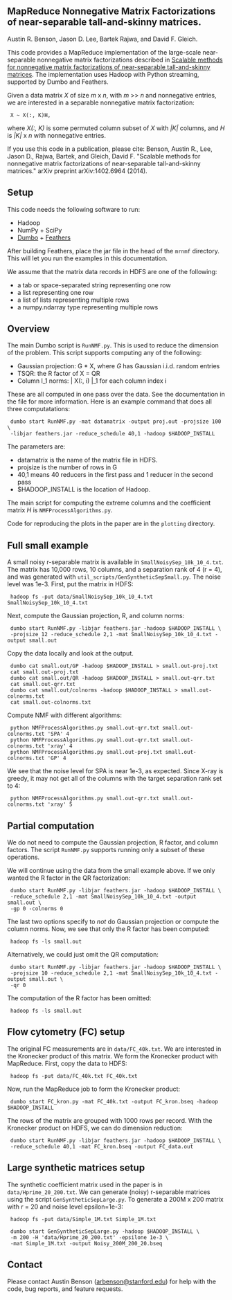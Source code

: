 MapReduce Nonnegative Matrix Factorizations of near-separable tall-and-skinny matrices.
--------
Austin R. Benson, Jason D. Lee, Bartek Rajwa, and David F. Gleich.

This code provides a MapReduce implementation of the large-scale near-separable nonnegative matrix
factorizations described in
[Scalable methods for nonnegative matrix factorizations of near-separable tall-and-skinny matrices](http://arxiv.org/abs/1402.6964).
The implementation uses Hadoop with Python streaming, supported by Dumbo and Feathers.

Given a data matrix _X_ of size _m_ x _n_, with _m_ >> _n_ and nonnegative entries,
we are interested in a separable nonnegative matrix factorization:

     X ~ X(:, K)H,

where _X(:, K)_ is some permuted column subset of _X_ with _|K|_ columns,
and _H_ is _|K|_ x _n_ with nonnegative entries.

If you use this code in a publication, please cite:
Benson, Austin R., Lee, Jason D., Rajwa, Bartek, and Gleich, David F.
"Scalable methods for nonnegative matrix factorizations of near-separable tall-and-skinny matrices."
arXiv preprint arXiv:1402.6964 (2014).


Setup
--------
This code needs the following software to run:
* Hadoop
* NumPy + SciPy
* [Dumbo](https://github.com/klbostee/dumbo/) + [Feathers](https://github.com/klbostee/feathers)

After building Feathers, place the jar file in the head of the `mrnmf` directory.
This will let you run the examples in this documentation.

We assume that the matrix data records in HDFS are one of the following:
* a tab or space-separated string representing one row
* a list representing one row
* a list of lists representing multiple rows
* a numpy.ndarray type representing multiple rows


Overview
--------
The main Dumbo script is `RunNMF.py`.
This is used to reduce the dimension of the problem.
This script supports computing any of the following:

* Gaussian projection: G * X, where _G_ has Gaussian i.i.d. random entries
* TSQR: the R factor of X = QR
* Column l_1 norms: | X(:, i) |_1 for each column index i

These are all computed in one pass over the data.
See the documentation in the file for more information.
Here is an example command that does all three computatations:

     dumbo start RunNMF.py -mat datamatrix -output proj.out -projsize 100 \
     -libjar feathers.jar -reduce_schedule 40,1 -hadoop $HADOOP_INSTALL

The parameters are:
* datamatrix is the name of the matrix file in HDFS.
* projsize is the number of rows in G
* 40,1 means 40 reducers in the first pass and 1 reducer in the second pass
* $HADOOP_INSTALL is the location of Hadoop.

The main script for computing the extreme columns and the
coefficient matrix _H_ is `NMFProcessAlgorithms.py`.

Code for reproducing the plots in the paper are in the `plotting` directory.


Full small example
--------
A small noisy r-separable matrix is available in `SmallNoisySep_10k_10_4.txt`.
The matrix has 10,000 rows, 10 columns, and a separation rank of 4 (r = 4),
and was generated with `util_scripts/GenSyntheticSepSmall.py`.  The noise
level was 1e-3.
First, put the matrix in HDFS:

     hadoop fs -put data/SmallNoisySep_10k_10_4.txt SmallNoisySep_10k_10_4.txt

Next, compute the Gaussian projection, R, and column norms:

     dumbo start RunNMF.py -libjar feathers.jar -hadoop $HADOOP_INSTALL \
     -projsize 12 -reduce_schedule 2,1 -mat SmallNoisySep_10k_10_4.txt -output small.out

Copy the data locally and look at the output.

     dumbo cat small.out/GP -hadoop $HADOOP_INSTALL > small.out-proj.txt
     cat small.out-proj.txt
     dumbo cat small.out/QR -hadoop $HADOOP_INSTALL > small.out-qrr.txt
     cat small.out-qrr.txt
     dumbo cat small.out/colnorms -hadoop $HADOOP_INSTALL > small.out-colnorms.txt
     cat small.out-colnorms.txt

Compute NMF with different algorithms:

     python NMFProcessAlgorithms.py small.out-qrr.txt small.out-colnorms.txt 'SPA' 4
     python NMFProcessAlgorithms.py small.out-qrr.txt small.out-colnorms.txt 'xray' 4
     python NMFProcessAlgorithms.py small.out-proj.txt small.out-colnorms.txt 'GP' 4

We see that the noise level for SPA is near 1e-3, as expected.
Since X-ray is greedy, it may not get all of the columns with the target
separation rank set to 4:

     python NMFProcessAlgorithms.py small.out-qrr.txt small.out-colnorms.txt 'xray' 5


Partial computation
--------
We do not need to compute the Gaussian projection, R factor, and column factors.
The script `RunNMF.py` supports running only a subset of these operations.

We will continue using the data from the small example above.
If we only wanted the R factor in the QR factorization:

     dumbo start RunNMF.py -libjar feathers.jar -hadoop $HADOOP_INSTALL \
     -reduce_schedule 2,1 -mat SmallNoisySep_10k_10_4.txt -output small.out \
     -gp 0 -colnorms 0

The last two options specify to _not_ do Gaussian projection or compute the
column norms.
Now, we see that only the R factor has been computed:

     hadoop fs -ls small.out

Alternatively, we could just omit the QR computation:

     dumbo start RunNMF.py -libjar feathers.jar -hadoop $HADOOP_INSTALL \
     -projsize 10 -reduce_schedule 2,1 -mat SmallNoisySep_10k_10_4.txt -output small.out \
     -qr 0

The computation of the R factor has been omitted:

     hadoop fs -ls small.out


Flow cytometry (FC) setup
--------

The original FC measurements are in `data/FC_40k.txt`.
We are interested in the Kronecker product of this matrix.
We form the Kronecker product with MapReduce.
First, copy the data to HDFS:

     hadoop fs -put data/FC_40k.txt FC_40k.txt

Now, run the MapReduce job to form the Kronecker product:

     dumbo start FC_kron.py -mat FC_40k.txt -output FC_kron.bseq -hadoop $HADOOP_INSTALL

The rows of the matrix are grouped with 1000 rows per record.
With the Kronecker product on HDFS, we can do dimension reduction:

     dumbo start RunNMF.py -libjar feathers.jar -hadoop $HADOOP_INSTALL \
     -reduce_schedule 40,1 -mat FC_kron.bseq -output FC_data.out

Large synthetic matrices setup
--------

The synthetic coefficient matrix used in the paper is in `data/Hprime_20_200.txt`.
We can generate (noisy) r-separable matrices using the script `GenSyntheticSepLarge.py`.
To generate a 200M x 200 matrix with r = 20 and noise level epsilon=1e-3:

     hadoop fs -put data/Simple_1M.txt Simple_1M.txt     

     dumbo start GenSyntheticSepLarge.py -hadoop $HADOOP_INSTALL \
     -m 200 -H 'data/Hprime_20_200.txt' -epsilone 1e-3 \
     -mat Simple_1M.txt -output Noisy_200M_200_20.bseq

Contact
--------
Please contact Austin Benson (arbenson@stanford.edu) for help with the code, bug reports, and feature requests.
